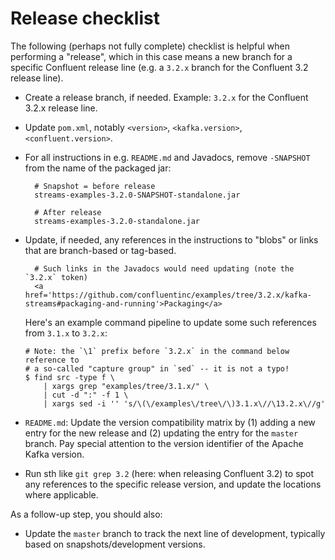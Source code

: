 # Release checklist

The following (perhaps not fully complete) checklist is helpful when performing a "release", which in this case means
a new branch for a specific Confluent release line (e.g. a `3.2.x` branch for the Confluent 3.2 release line).

- Create a release branch, if needed.  Example: `3.2.x` for the Confluent 3.2.x release line.
- Update `pom.xml`, notably `<version>`, `<kafka.version>`, `<confluent.version>`.
- For all instructions in e.g. `README.md` and Javadocs, remove `-SNAPSHOT` from the name of the packaged jar:

        # Snapshot = before release
        streams-examples-3.2.0-SNAPSHOT-standalone.jar

        # After release
        streams-examples-3.2.0-standalone.jar

- Update, if needed, any references in the instructions to "blobs" or links that are branch-based or tag-based.

        # Such links in the Javadocs would need updating (note the `3.2.x` token)
        <a href='https://github.com/confluentinc/examples/tree/3.2.x/kafka-streams#packaging-and-running'>Packaging</a>

  Here's an example command pipeline to update some such references from `3.1.x` to `3.2.x`:

    ```shell
    # Note: the `\1` prefix before `3.2.x` in the command below reference to
    # a so-called "capture group" in `sed` -- it is not a typo!
    $ find src -type f \
        | xargs grep "examples/tree/3.1.x/" \
        | cut -d ":" -f 1 \
        | xargs sed -i '' 's/\(\/examples\/tree\/\)3.1.x\//\13.2.x\//g'
    ```

- `README.md`: Update the version compatibility matrix by (1) adding a new entry for the new release and (2) updating
  the entry for the `master` branch.  Pay special attention to the version identifier of the Apache Kafka version.
- Run sth like `git grep 3.2` (here: when releasing Confluent 3.2) to spot any references to the specific release
  version, and update the locations where applicable.

As a follow-up step, you should also:

- Update the `master` branch to track the next line of development, typically based on snapshots/development versions.
